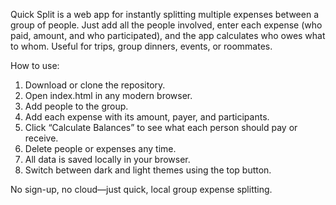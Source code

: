 Quick Split is a web app for instantly splitting multiple expenses between a group of people. 
Just add all the people involved, enter each expense (who paid, amount, and who participated), 
and the app calculates who owes what to whom. Useful for trips, group dinners, events, or roommates.

How to use:
1. Download or clone the repository.
2. Open index.html in any modern browser.
3. Add people to the group.
4. Add each expense with its amount, payer, and participants.
5. Click “Calculate Balances” to see what each person should pay or receive.
6. Delete people or expenses any time.
7. All data is saved locally in your browser.
8. Switch between dark and light themes using the top button.

No sign-up, no cloud—just quick, local group expense splitting.

